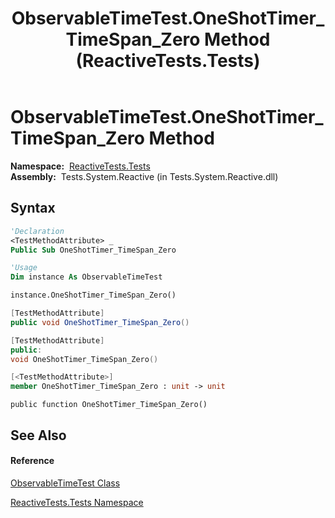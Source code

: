 ﻿---
title: ObservableTimeTest.OneShotTimer_TimeSpan_Zero Method  (ReactiveTests.Tests)
TOCTitle: OneShotTimer_TimeSpan_Zero Method
ms:assetid: M:ReactiveTests.Tests.ObservableTimeTest.OneShotTimer_TimeSpan_Zero
ms:mtpsurl: https://msdn.microsoft.com/en-us/library/reactivetests.tests.observabletimetest.oneshottimer_timespan_zero(v=VS.103)
ms:contentKeyID: 36620914
ms.date: 06/28/2011
mtps_version: v=VS.103
f1_keywords:
- ReactiveTests.Tests.ObservableTimeTest.OneShotTimer_TimeSpan_Zero
dev_langs:
- CSharp
- JScript
- VB
- FSharp
- c++
---

# ObservableTimeTest.OneShotTimer\_TimeSpan\_Zero Method

**Namespace:**  [ReactiveTests.Tests](hh289046\(v=vs.103\).md)  
**Assembly:**  Tests.System.Reactive (in Tests.System.Reactive.dll)

## Syntax

``` vb
'Declaration
<TestMethodAttribute> _
Public Sub OneShotTimer_TimeSpan_Zero
```

``` vb
'Usage
Dim instance As ObservableTimeTest

instance.OneShotTimer_TimeSpan_Zero()
```

``` csharp
[TestMethodAttribute]
public void OneShotTimer_TimeSpan_Zero()
```

``` c++
[TestMethodAttribute]
public:
void OneShotTimer_TimeSpan_Zero()
```

``` fsharp
[<TestMethodAttribute>]
member OneShotTimer_TimeSpan_Zero : unit -> unit 
```

``` jscript
public function OneShotTimer_TimeSpan_Zero()
```

## See Also

#### Reference

[ObservableTimeTest Class](hh315045\(v=vs.103\).md)

[ReactiveTests.Tests Namespace](hh289046\(v=vs.103\).md)

